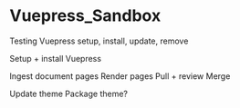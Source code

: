 # Vuepress_Sandbox

Testing Vuepress setup, install, update, remove

Setup + install Vuepress

Ingest document pages
Render pages
Pull + review
Merge

Update theme
Package theme?
